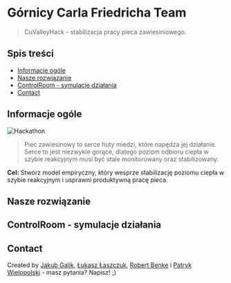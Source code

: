 # Górnicy Carla Friedricha Team
> CuValleyHack - stabilizacja pracy pieca zawiesiniowego.

## Spis treści
* [Informacje ogóle](#general-info)
* [Nasze rozwiązanie](#our-solution)
* [ControlRoom - symulacje działania](#controlRoom)
* [Contact](#contact)

## Informacje ogóle

![Hackathon](imges/hackathon.jpeg)

> Piec zawiesinowy to serce huty miedzi, które napędza jej działanie. 
Serce to jest niezwykle gorące, dlatego poziom odbioru ciepła w szybie reakcyjnym musi być stale monitorowany oraz stabilizowany. 

**Cel:** Stwórz model empiryczny, który wesprze stabilizację poziomu ciepła w szybie reakcyjnym i usprawni produktywną pracę pieca.

## Nasze rozwiązanie


## ControlRoom - symulacje działania




## Contact
Created by [Jakub Galik](https://www.linkedin.com/in/jakub-galik-467b6b136/), [Łukasz Łaszczuk](https://www.linkedin.com/in/%C5%82ukasz-%C5%82aszczuk-141361187/), [Robert Benke](https://www.linkedin.com/in/robert-benke-396b56175/) i [Patryk Wielopolski](https://www.linkedin.com/in/patryk-wielopolski/) - masz pytania? Napisz! ;) 
